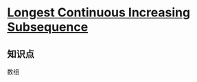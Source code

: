 # [Longest Continuous Increasing Subsequence](https://leetcode.com/problems/longest-continuous-increasing-subsequence/)

## 知识点

数组

